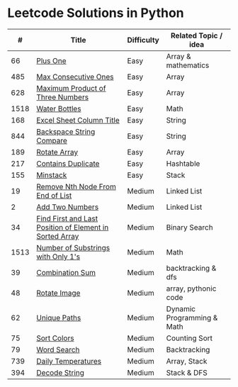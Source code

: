 # Leetcode Solutions in Python


| # | Title | Difficulty | Related Topic / idea |
| ----|-------|------------|------------------- |
| 66 | [Plus One](https://leetcode.com/problems/plus-one) | Easy | Array & mathematics|
|485|[Max Consecutive Ones](https://leetcode.com/problems/max-consecutive-ones/) | Easy | Array|
|628|[Maximum Product of Three Numbers](https://leetcode.com/problems/maximum-product-of-three-numbers)| Easy | Array |
|1518| [Water Bottles](https://leetcode.com/problems/water-bottles/) | Easy | Math | Stack & Two Pointers |
|168| [Excel Sheet Column Title](https://leetcode.com/problems/excel-sheet-column-title/) | Easy | String |
|844| [Backspace String Compare](https://leetcode.com/problems/backspace-string-compare/) |Easy| String|
|189| [Rotate Array](https://leetcode.com/problems/rotate-array/) |Easy| Array|
|217| [Contains Duplicate](https://leetcode.com/problems/contains-duplicate/) |Easy | Hashtable |
|155| [Minstack](https://leetcode.com/problems/min-stack/)|Easy|Stack|
|19| [Remove Nth Node From End of List](https://leetcode.com/problems/remove-nth-node-from-end-of-list)| Medium | Linked List|
|2| [Add Two Numbers](https://leetcode.com/problems/add-two-numbers/) | Medium | Linked List |
|34| [Find First and Last Position of Element in Sorted Array](https://leetcode.com/problems/find-first-and-last-position-of-element-in-sorted-array/) | Medium| Binary Search|
|1513| [Number of Substrings with Only 1's](https://leetcode.com/problems/number-of-substrings-with-only-1s/) |Medium| Math |
|39| [Combination Sum](https://leetcode.com/problems/combination-sum/)|Medium| backtracking & dfs |
| 48| [Rotate Image](https://leetcode.com/problems/rotate-image/) |Medium| array, pythonic code|
|62 | [Unique Paths](https://leetcode.com/problems/unique-paths/) |Medium| Dynamic Programming & Math|
|75| [Sort Colors](https://leetcode.com/problems/sort-colors/) | Medium | Counting Sort|
|79| [Word Search](https://leetcode.com/problems/word-search/) |Medium| Backtracking |
|739| [Daily Temperatures](https://leetcode.com/problems/daily-temperatures/) | Medium | Array, Stack |
|394| [Decode String](https://leetcode.com/problems/decode-string/) |Medium| Stack & DFS |

